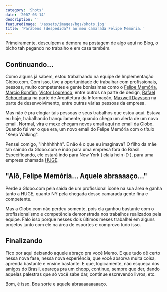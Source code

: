 ```yaml
---
category: 'Shots'
date: '2007-03-14'
description: ''
featuredImage: '/assets/images/bgs/shots.jpg'
title: 'Parabéns (despedida?) ao meu camarada Felipe Memória.'
---
```


Primeiramente, desculpem a demora na postagem de algo aqui no Blog, o bicho tah pegando no trabalho e em casa também.

## Continuando...

Como alguns já sabem, estou trabalhando na equipe de Implementação Globo.com. Com isso, tive a oportunidade de trabalhar com profissionais, pessoas, muito competentes e gente boníssimas como o [Felipe Memória](http://www.fmemoria.com.br/), [Marcio Bomfim](http://www.marciobomfim.com/), [Victor Lourenço](http://www.vlourenco.com/), entre outros na parte de design, [Rafael Schouchana](http://www.rafaelschouchana.com/) na parte de Arquitetura da Informação, [Maxwell Dayvson](http://www.dayvson.com/) na parte de desenvolvimento, entre outras várias pessoas da empresa.

Mas não é pra elogiar tais pessoas e seus trabalhos que estou aqui. Estava eu hoje, trabalhando tranquilamente, quando chega um alerta de um novo email. Normal, vira e mexe chegam novos email aqui no email da Globo. Quando fui ver o que era, um novo email do Felipe Memória com o título "Keep Walking".

Pensei comigo, "ihhhhhhhh". E não é o que eu imaginava? O filho da mãe tah saindo da Globo.com e indo para uma empresa fora do Brasil. Especificando, ele estará indo para New York ( elaia hein :D ), para uma empresa chamada [HUGE](http://www.hugeinc.com).

## "Alô, Felipe Memória... Aquele abraaaaço..."

Perde a Globo.com pela saída de um profissional ícone na sua área e ganha tanto a HUGE, quanto NY pela chegada desse camarada gente fina e competente.

Mas a Globo.com não perdeu somente, pois ela ganhou bastante com o profissionalismo e competência demonstrada nos trabalhos realizados pela equipe. Falo isso porque nesses dois últimos meses trabalhei em alguns projetos junto com ele na área de esportes e comprovo tudo isso.

## Finalizando

Fico por aqui deixando aquele abraço pra você Memo. E que tudo dê certo nessa nova fase, nessa nova experiência, que você absorva muita coisa, aprenda bastante e ensine bastante. E que, logicamente, não esqueça dos amigos do Brasil, apareça pra um chopp, continue, sempre que der, dando aquelas palestras que só você sabe dar, continue escrevendo livros, etc.

Bom, é isso. Boa sorte e aquele abraaaaaaaaaço.
